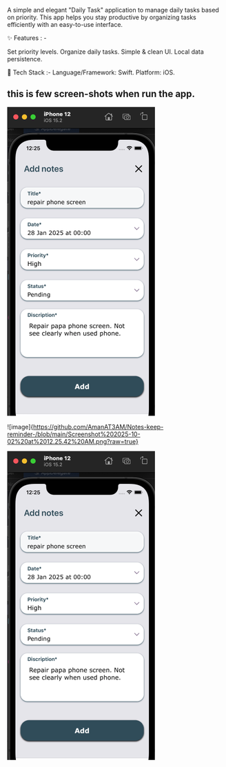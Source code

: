 A simple and elegant "Daily Task" application to manage daily tasks based on priority.
This app helps you stay productive by organizing tasks efficiently with an easy-to-use interface.

✨ Features : -

Set priority levels.
Organize daily tasks.
Simple & clean UI.
Local data persistence.

🚀 Tech Stack :-
Language/Framework: Swift.
Platform: iOS.



## this is few screen-shots when run the app.

![image alt](https://github.com/AmanAT3AM/Notes-keep-reminder-/blob/main/Screenshot%202025-10-02%20at%2012.25.15%20AM.png?raw=true)

![image]{https://github.com/AmanAT3AM/Notes-keep-reminder-/blob/main/Screenshot%202025-10-02%20at%2012.25.42%20AM.png?raw=true}

![image alt](https://github.com/AmanAT3AM/Notes-keep-reminder-/blob/main/Screenshot%202025-10-02%20at%2012.25.15%20AM.png?raw=true)

